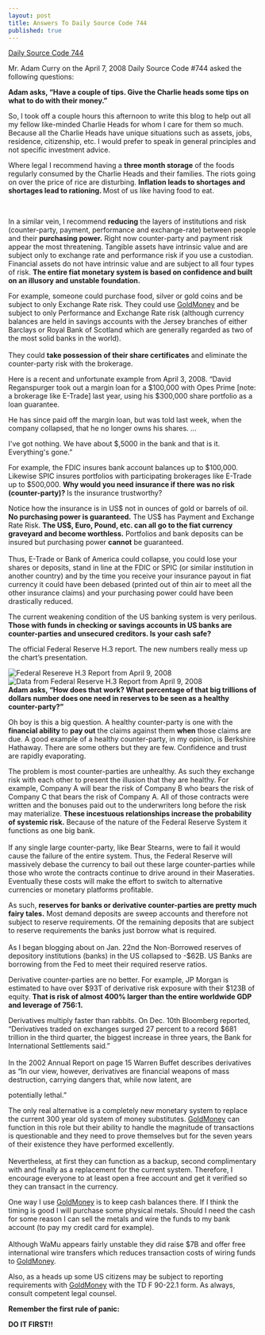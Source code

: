 ```yaml
---
layout: post
title: Answers To Daily Source Code 744
published: true
---
```

<p><a href="http://runtogold.com/sounds/TraceMayerOnDSC744April82008.mp3">Daily Source Code 744</a></p>
<p><span>Mr. Adam Curry on the April 7, 2008 Daily Source Code #744 asked the following questions:</span></p>
<p><span><strong>Adam asks, “Have a couple of tips.  Give the Charlie heads some tips on what to do with their money.”</strong></span></p>
<p><span>So, I took off a couple hours this afternoon to write this blog to help out all my fellow like-minded Charlie Heads for whom I care for them so much.  Because all the Charlie Heads have unique situations such as assets, jobs, residence, citizenship, etc. I would prefer to speak in general principles and not specific investment advice.</span></p>
<p><span>Where legal I recommend having a <strong>three month storage</strong> of the foods regularly consumed by the Charlie Heads and their families.  The riots going on over the price of rice are disturbing. <strong> Inflation leads to shortages and shortages lead to rationing. </strong> Most of us like having food to eat.</span></p>
<div><object width="500" height="407" data="http://www.youtube.com/v/JMZ6zt3OHK8&amp;hl=en" type="application/x-shockwave-flash"><param name="wmode" value="transparent" /><param name="src" value="http://www.youtube.com/v/JMZ6zt3OHK8&amp;hl=en" /></object>     </p>
<p>In a similar vein, I recommend <strong>reducing</strong> the layers of institutions and risk (counter-party, payment, performance and exchange-rate) between people and their <strong>purchasing power.</strong> Right now counter-party and payment risk appear the most threatening.  Tangible assets have intrinsic value and are subject only to exchange rate and performance  risk if you use a custodian.  Financial assets do not have intrinsic value and are subject to all four types of risk.  <strong>The entire fiat monetary system is based on confidence and built on an illusory and unstable foundation.</strong></div>
<p><span>For example, someone could purchase food, silver or gold coins and be subject to only Exchange Rate risk.  They could use <a href="http://www.runtogold.com/goldmoney/">GoldMoney</a> and be subject to only Performance and Exchange Rate risk (although currency balances are held in savings accounts with the Jersey branches of either Barclays or Royal Bank of Scotland which are generally regarded as two of the most solid banks in the world). <br/><br/> They could <strong>take possession of their share certificates</strong> and eliminate the counter-party risk with the brokerage.</span></p>
<p><span>Here is a recent and unfortunate example from April 3, 2008.  “David Reganspurger took out a margin loan for a $100,000 with Opes Prime [note: a brokerage like E-Trade] last year, using his $300,000 share portfolio as a loan guarantee.</span></p>
<p><span>He has since paid off the margin loan, but was told last week, when the company collapsed, that he no longer owns his shares. ...</span></p>
<p><span>I've got nothing. We have about $,5000 in the bank and that is it. Everything's gone.”</span></p>
<p><span>For example, the FDIC insures bank account balances up to $100,000.  Likewise SPIC insures portfolios with participating brokerages like E-Trade up to $500,000.  <strong>Why would you need insurance if there was no risk (counter-party)? </strong>Is the insurance trustworthy?</span></p>
<p><span>Notice how the insurance is in US$ not in ounces of gold or barrels of oil.  <strong>No purchasing power is guaranteed.</strong> The US$ has Payment and Exchange Rate Risk.  <strong>The US$, Euro, Pound, etc. can all go to the fiat currency graveyard and become worthless.</strong> Portfolios and bank deposits can be insured but purchasing power <strong>cannot</strong> be guaranteed.  <br/><br/>Thus, E-Trade or Bank of America could collapse, you could lose your shares or deposits, stand in line at the FDIC or SPIC (or similar institution in another country) and by the time you receive your insurance payout in fiat currency it could have been debased (printed out of thin air to meet all the other insurance claims) and your purchasing power could have been drastically reduced.</span></p>
<p><span>The current weakening condition of the US banking system is very perilous.  <strong>Those with funds in checking or savings accounts in US banks are counter-parties and unsecured creditors.  Is your cash safe?</strong></span></p>
<p><span>The official Federal Reserve H.3 report.  The new numbers really mess up the chart’s presentation.</span></p>
<p><img src="{{ site.baseurl }}/images/non_borrowed_reserves_April9.jpg" alt="Federal Resereve H.3 Report from April 9, 2008" /><img src="{{ site.baseurl }}/images/Picture 1.png" alt="Data from Federal Reserve H.3 Report from April 9, 2008" /><br />
<span><strong>Adam asks, “How does that work?  What percentage of that big trillions of dollars number does one need in reserves to be seen as a healthy counter-party?”</strong></span> </p>
<p><span>Oh boy is this a big question.  A healthy counter-party is one with the <strong>financial ability </strong>to <strong>pay out</strong> the claims against them <strong>when</strong> those claims are due.  A good example of a healthy counter-party, in my opinion, is Berkshire Hathaway.  There are some others but they are few.  Confidence and trust are rapidly evaporating.</span></p>
<p><span>The problem is most counter-parties are unhealthy.  As such they exchange risk with each other to present the illusion that they are healthy.  For example, Company A will bear the risk of Company B who bears the risk of Company C that bears the risk of Company A.  All of those contracts were written and the bonuses paid out to the underwriters long before the risk may materialize.  <strong>These incestuous relationships increase the probability of systemic risk.</strong> Because of the nature of the Federal Reserve System it functions as one big bank.  <br/><br/>If any single large counter-party, like Bear Stearns, were to fail it would cause the failure of the entire system.  Thus, the Federal Reserve will massively debase the currency to bail out these large counter-parties while those who wrote the contracts continue to drive around in their Maseraties.  Eventually these costs will make the effort to switch to alternative currencies or monetary platforms profitable.</span></p>
<p><span>As such, <strong>reserves for banks or derivative counter-parties are pretty much fairy tales.</strong> Most demand deposits are sweep accounts and therefore not subject to reserve requirements.  Of the remaining deposits that are subject to reserve requirements the banks just borrow what is required. <br/><br/> As I began blogging about on Jan. 22nd the Non-Borrowed reserves of depository institutions (banks) in the US collapsed to -$62B.  US Banks are borrowing from the Fed to meet their required reserve ratios.</span></p>
<p><span>Derivative counter-parties are no better.  For example, JP Morgan is estimated to have over $93T of derivative risk exposure with their $123B of equity.  <strong>That is risk of almost 400% larger than the entire worldwide GDP and leverage of 756:1.</strong></span></p>
<p><span>Derivatives multiply faster than rabbits.  On Dec. 10th Bloomberg reported, “Derivatives traded on exchanges surged 27 percent to a record $681 trillion in the third quarter, the biggest increase in three years, the Bank for International Settlements said.”<br/><br/>  In the 2002 Annual Report on page 15 Warren Buffet describes derivatives as “In our view, however, derivatives are financial weapons of mass destruction, carrying dangers that, while now latent, are </span></p>
<p><span>potentially lethal.”</span></p>
<p><span>The only real alternative is a completely new monetary system to replace the current 300 year old system of money substitutes.  <a href="http://www.runtogold.com/goldmoney/">GoldMoney</a> can function in this role but their ability to handle the magnitude of transactions is questionable and they need to prove themselves but for the seven years of their existence they have performed excellently.  <br/><br/>Nevertheless, at first they can function as a backup, second complimentary with and finally as a replacement for the current system.  Therefore, I encourage everyone to at least open a free account and get it verified so they can transact in the currency.</span></p>
<p><span>One way I use <a href="http://www.runtogold.com/goldmoney/">GoldMoney</a> is to keep cash balances there.  If I think the timing is good I will purchase some physical metals.  Should I need the cash for some reason I can sell the metals and wire the funds to my bank account (to pay my credit card for example).  <br/><br/>Although WaMu appears fairly unstable they did raise $7B and offer free international wire transfers which reduces transaction costs of wiring funds to <a href="http://www.runtogold.com/goldmoney/">GoldMoney</a>.</span></p>
<p><span>Also, as a heads up some US citizens may be subject to reporting requirements with <a href="http://www.runtogold.com/goldmoney/">GoldMoney</a> with the TD F 90-22.1 form.  As always, consult competent legal counsel.</span></p>
<p><span><strong>Remember the first rule of panic:</strong></span></p>
<p><span><strong>DO IT FIRST!!</strong></span></p>
